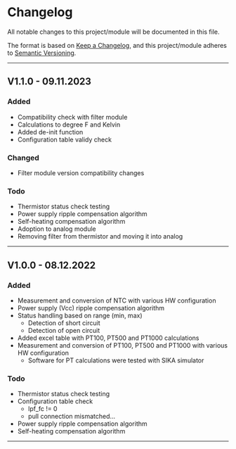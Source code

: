 # Changelog
All notable changes to this project/module will be documented in this file.

The format is based on [Keep a Changelog](https://keepachangelog.com/en/1.0.0/),
and this project/module adheres to [Semantic Versioning](https://semver.org/spec/v2.0.0.html).

---
## V1.1.0 - 09.11.2023

### Added
 - Compatibility check with filter module
 - Calculations to degree F and Kelvin
 - Added de-init function
 - Configuration table validy check

### Changed
 - Filter module version compatibility changes

### Todo
 - Thermistor status check testing
 - Power supply ripple compensation algorithm
 - Self-heating compensation algorithm
 - Adoption to analog module
 - Removing filter from thermistor and moving it into analog

---
## V1.0.0 - 08.12.2022

### Added
- Measurement and conversion of NTC with various HW configuration
- Power supply (Vcc) ripple compensation algorithm
- Status handling based on range (min, max)
    - Detection of short circuit
    - Detection of open circuit
- Added excel table with PT100, PT500 and PT1000 calculations
- Measurement and conversion of PT100, PT500 and PT1000 with various HW configuration
   - Software for PT calculations were tested with SIKA simulator

### Todo
 - Thermistor status check testing
 - Configuration table check
    - lpf_fc != 0
    - pull connection mismatched...
 - Power supply ripple compensation algorithm
 - Self-heating compensation algorithm

---